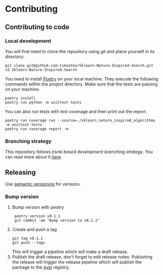 # Contributing

## Contributing to code

### Local development

You will first need to clone the repository using git and place yourself in its directory:

```shell script
git clone git@github.com:timzatko/Sklearn-Nature-Inspired-Search.git
cd Sklearn-Nature-Inspired-Search
```

You need to install [Poetry](https://python-poetry.org/docs/#introduction) on your local machine. They execute the following commands within the project directory. Make sure that the tests are passing on your machine. 

```shell script
poetry install
poetry run python -m unittest tests
```

You can also run tests with test coverage and then print out the report.

```shell script
poetry run coverage run --source=./sklearn_nature_inspired_algorithms -m unittest tests
poetry run coverage report -m
```

### Branching strategy

This repository follows _trunk based development branching strategy_. You can read more about it [here](https://trunkbaseddevelopment.com/).

## Releasing

Use [semantic versioning](https://semver.org/) for versions.

### Bump version

1. Bump version with peotry
    ```shell script
     poetry version v0.1.1
     git commit -am "Bump version to v0.1.1"
    ```
1. Create and push a tag 
    ```shell script
    git tag v0.1.1
    git push --tags
    ```
   This will trigger a pipeline which will make a draft release.
1. Publish the draft release, don't forget to edit release notes. Publishing the release will trigger the release pipeline which will publish the package to the [pypi](pypi.org) registry. 
   
